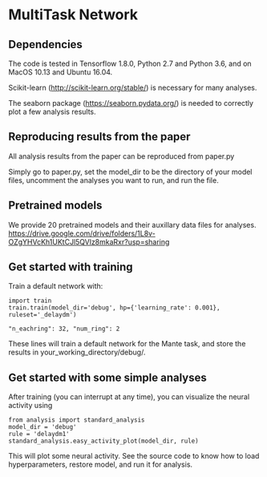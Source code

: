 # MultiTask Network

## Dependencies
The code is tested in Tensorflow 1.8.0, Python 2.7 and Python 3.6, and on MacOS 10.13 and Ubuntu 16.04.

Scikit-learn (http://scikit-learn.org/stable/) is necessary for many analyses.

The seaborn package (https://seaborn.pydata.org/) is needed to correctly
plot a few analysis results.

## Reproducing results from the paper
All analysis results from the paper can be reproduced from paper.py

Simply go to paper.py, set the model_dir to be the directory of your 
model files, uncomment the analyses you want to run, and run the file.

## Pretrained models
We provide 20 pretrained models and their auxillary data files for
analyses.
https://drive.google.com/drive/folders/1L8v-OZgYHVcKh1UKtCJl5QVlz8mkaRxr?usp=sharing

## Get started with training
Train a default network with:

    import train
    train.train(model_dir='debug', hp={'learning_rate': 0.001}, ruleset='_delaydm')
    
    "n_eachring": 32, "num_ring": 2

These lines will train a default network for the Mante task, and store the
results in your_working_directory/debug/.

## Get started with some simple analyses
After training (you can interrupt at any time), you can visualize the neural
activity using

    from analysis import standard_analysis
    model_dir = 'debug'
    rule = 'delaydm1'
    standard_analysis.easy_activity_plot(model_dir, rule)

This will plot some neural activity. See the source code to know how to load
hyperparameters, restore model, and run it for analysis.
